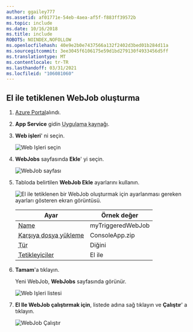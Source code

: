 ```yaml
---
author: ggailey777
ms.assetid: af01771e-54eb-4aea-af5f-f883ff39572b
ms.topic: include
ms.date: 10/16/2018
ms.title: include
ROBOTS: NOINDEX,NOFOLLOW
ms.openlocfilehash: 40e9e2b0e7437566a132f2402d3bed01b284d11a
ms.sourcegitcommit: 3ee3045f6106175e59d1bd279130f4933456d5ff
ms.translationtype: MT
ms.contentlocale: tr-TR
ms.lasthandoff: 03/31/2021
ms.locfileid: "106081060"
---
```

## <a name="create-a-manually-triggered-webjob"></a><a name="CreateOnDemand"></a> El ile tetiklenen WebJob oluşturma

1. [Azure Portal](https://portal.azure.com)alındı.
1. **App Service** gidin <abbr title="Uygulama kaynağınız bir Web uygulaması, API uygulaması veya mobil uygulama olabilir.">Uygulama kaynağı</abbr>.
1. **Web işleri**' ni seçin.

    ![Web Işleri seçin](../media/web-sites-create-web-jobs/select-webjobs.png)

2. **WebJobs** sayfasında **Ekle**' yi seçin.

   ![WebJob sayfası](../media/web-sites-create-web-jobs/wjblade.png)

3. Tabloda belirtilen **WebJob Ekle** ayarlarını kullanın.

    ![El ile tetiklenen bir WebJob oluşturmak için ayarlanması gereken ayarları gösteren ekran görüntüsü.](../media/web-sites-create-web-jobs/addwjtriggered.png)
    
    | Ayar      | Örnek değer   | 
    | ------------ | ----------------- | 
   | <abbr title="App Service uygulaması içinde benzersiz olan bir ad. Bir harf veya sayı ile başlamalı ve ve dışında özel karakterler içermemelidir `-` `_` .">Name</abbr> | myTriggeredWebJob | 
    | <abbr title="Yürütülebilir dosyayı veya betik dosyanızı içeren bir *. zip* dosyası ve program veya betiği çalıştırmak için gereken destekleyici dosyalar.">Karşıya dosya yükleme</abbr> | ConsoleApp.zip |
    | <abbr title="Türler arasında sürekli, tetiklenen.">Tür</abbr> | Diğini | 
    | <abbr title="Zamanlanmış veya el ile türleri içerir">Tetikleyiciler</a> | El ile | 

4. **Tamam**'a tıklayın. 

   Yeni WebJob, **WebJobs** sayfasında görünür.

   ![Web Işleri listesi](../media/web-sites-create-web-jobs/listallwebjobs.png)

7. **El Ile WebJob çalıştırmak için**, listede adına sağ tıklayın ve **Çalıştır**' a tıklayın.
   
    ![WebJob Çalıştır](../media/web-sites-create-web-jobs/runondemand.png)

